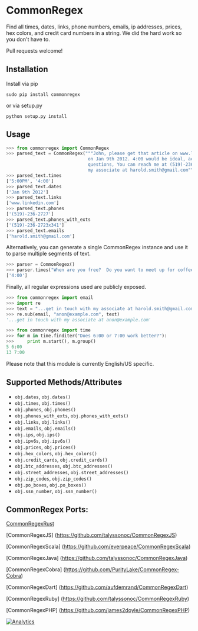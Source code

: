 CommonRegex
===========

Find all times, dates, links, phone numbers, emails, ip addresses, prices, hex colors, and credit card numbers in a string. 
We did the hard work so you don't have to.

Pull requests welcome!

Installation
-------
Install via pip

    sudo pip install commonregex
    
or via setup.py

    python setup.py install


Usage
------

```python    
>>> from commonregex import CommonRegex
>>> parsed_text = CommonRegex("""John, please get that article on www.linkedin.com to me by 5:00PM 
                               on Jan 9th 2012. 4:00 would be ideal, actually. If you have any 
                               questions, You can reach me at (519)-236-2723x341 or get in touch with
                               my associate at harold.smith@gmail.com""")
>>> parsed_text.times
['5:00PM', '4:00']
>>> parsed_text.dates
['Jan 9th 2012']
>>> parsed_text.links
['www.linkedin.com']
>>> parsed_text.phones
['(519)-236-2727']
>>> parsed_text.phones_with_exts
['(519)-236-2723x341']
>>> parsed_text.emails
['harold.smith@gmail.com']
```
    
Alternatively, you can generate a single CommonRegex instance and use it to parse multiple segments of text.

```python
>>> parser = CommonRegex()
>>> parser.times("When are you free?  Do you want to meet up for coffee at 4:00?")
['4:00']
```
    
Finally, all regular expressions used are publicly exposed. 

```python
>>> from commonregex import email
>>> import re
>>> text = "...get in touch with my associate at harold.smith@gmail.com"
>>> re.sub(email, "anon@example.com", text)
'...get in touch with my associate at anon@example.com'
```

```python
>>> from commonregex import time
>>> for m in time.finditer("Does 6:00 or 7:00 work better?"):
>>>     print m.start(), m.group()     
5 6:00 
13 7:00 
```

    
Please note that this module is currently English/US specific.

Supported Methods/Attributes
-----------------------------

  - `obj.dates`, `obj.dates()`
  - `obj.times`, `obj.times()`
  - `obj.phones`, `obj.phones()`
  - `obj.phones_with_exts`, `obj.phones_with_exts()`
  - `obj.links`, `obj.links()`
  - `obj.emails`, `obj.emails()`
  - `obj.ips`, `obj.ips()`
  - `obj.ipv6s`, `obj.ipv6s()`
  - `obj.prices`, `obj.prices()`
  - `obj.hex_colors`, `obj.hex_colors()`
  - `obj.credit_cards`, `obj.credit_cards()`
  - `obj.btc_addresses`, `obj.btc_addresses()`
  - `obj.street_addresses`, `obj.street_addresses()`
  - `obj.zip_codes`, `obj.zip_codes()`
  - `obj.po_boxes`, `obj.po_boxes()`
  - `obj.ssn_number`, `obj.ssn_number()`

CommonRegex Ports:
----------------------------------------
[CommonRegexRust](https://github.com/hskang9/CommonRegexRust)

[CommonRegexJS] (https://github.com/talyssonoc/CommonRegexJS)

[CommonRegexScala] (https://github.com/everpeace/CommonRegexScala)    

[CommonRegexJava] (https://github.com/talyssonoc/CommonRegexJava)

[CommonRegexCobra] (https://github.com/PurityLake/CommonRegex-Cobra)

[CommonRegexDart] (https://github.com/aufdemrand/CommonRegexDart)

[CommonRegexRuby] (https://github.com/talyssonoc/CommonRegexRuby)

[CommonRegexPHP] (https://github.com/james2doyle/CommonRegexPHP)

[![Analytics](https://ga-beacon.appspot.com/UA-46923950-1/CommonRegex/readme?pixel)](https://github.com/igrigorik/ga-beacon)


